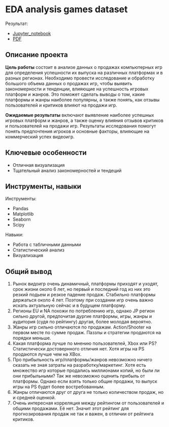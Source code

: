 # EDA analysis games dataset

Результат:
- [Jupyter_notebook](https://github.com/dmakhazen/portfolio/tree/main/EDA_games/computer_games_EDA.ipynb)
- [PDF](https://github.com/dmakhazen/portfolio/tree/main/EDA_games/computer_games_EDA.pdf)

## Описание проекта

**Цель работы** состоит в анализе данных о продажах компьютерных игр для определения успешности их выпуска на различных платформах и в разных регионах. Необходимо провести исследование и обработку большого объема данных о продажах игр, чтобы выявить закономерности и тенденции, влияющие на успешность игровых платформ и жанров. Это поможет сделать выводы о том, какие платформы и жанры наиболее популярны, а также понять, как отзывы пользователей и критиков влияют на продажи игр.

**Ожидаемые результаты** включают выявление наиболее успешных игровых платформ и жанров, а также оценку влияния отзывов критиков и пользователей на продажи игр. Результаты исследования помогут понять предпочтения игроков и основные факторы, влияющие на коммерческий успех видеоигр.

## Ключевые особенности
- Отличная визуализация
- Тщательный анализ закономерностей и тендеций

## Инструменты, навыки

Инструменты:
- Pandas
- Matplotlib
- Seaborn
- Scipy

Навыки:
- Работа с табличными данными
- Статистический анализ
- Визуализация

## Общий вывод
1. Рынок видоигр очень динамичный, платформы приходят и уходят, срок жизни около 6 лет, но первый и последний год из них это резкий подьем и резкое падение продаж. Стабильно платформы держаться около 4 лет. Поэтому при создании игр очень важно искать актуальную сейчас и в будущем платформу.
2. Регионы EU и NA похожи по потреблению игр, однако JP регион сильно другой, предпочитая дургие платформы, игры, жанры и аудитория (судя по рейтингу) другая, более молодая вероятно.
3. Жанры игр сильно отличаются по продажам. Action/Shooter на первом месте по сумме продаж. Паззлы и стратегии продаются на порядки меньше.
4. Какая платформа лучше по мнению пользователей, Xbox или PS? Статистически достовернного отличия нет. Хотя игры на PS продаются лучше чем на XBox.
5. Про прибыльность игр/платформы/жанров невозможно ничего сказать не зная затраты на разработку/маркетинг. Хотя есть множество игр которые продались миллионами копий, но были ли они прибыльными? Так же невозможно оценить прибыль от платформы. Однако если взять только общие продажи, то выпуск игры на PS будет более востребованным.
6. Жанры отличаются друг от друга не только количеством продаж, но и средней оценкой.
7. Очень интересная корреляция между рейтингом от пользователей и общими продажами. Её нет. Значит этот рейтинг для прогнозирования продаж не так и важен, в отличии от рейтинга критиков.